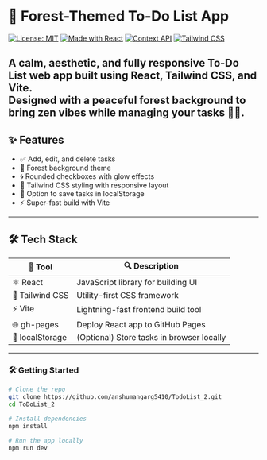 # 🌲 Forest-Themed To-Do List App

[![License: MIT](https://img.shields.io/badge/License-MIT-green.svg)](https://opensource.org/licenses/MIT)
[![Made with React](https://img.shields.io/badge/Made%20with-React-blue)](https://reactjs.org/)
[![Context API](https://img.shields.io/badge/State%20Management-Context%20API-ff9800)](https://reactjs.org/docs/context.html)
[![Tailwind CSS](https://img.shields.io/badge/Styled%20with-TailwindCSS-38B2AC.svg?logo=tailwindcss)](https://tailwindcss.com/)


A calm, aesthetic, and fully responsive **To-Do List web app** built using **React**, **Tailwind CSS**, and **Vite**.  
Designed with a peaceful **forest background** to bring zen vibes while managing your tasks 🍃🧘.
---

## ✨ Features

- ✅ Add, edit, and delete tasks
- 🌿 Forest background theme
- 🌀 Rounded checkboxes with glow effects
- 🎨 Tailwind CSS styling with responsive layout
- 💾 Option to save tasks in localStorage
- ⚡ Super-fast build with Vite

---

## 🛠️ Tech Stack

| 🔧 Tool          | 🔍 Description                                |
|------------------|-----------------------------------------------|
| ⚛️ React         | JavaScript library for building UI            |
| 🎨 Tailwind CSS  | Utility-first CSS framework                   |
| ⚡ Vite           | Lightning-fast frontend build tool            |
| 🌐 gh-pages      | Deploy React app to GitHub Pages              |
| 📁 localStorage  | (Optional) Store tasks in browser locally     |

---

### 🛠️ Getting Started

```bash
# Clone the repo
git clone https://github.com/anshumangarg5410/TodoList_2.git
cd ToDoList_2

# Install dependencies
npm install

# Run the app locally
npm run dev
```
```

